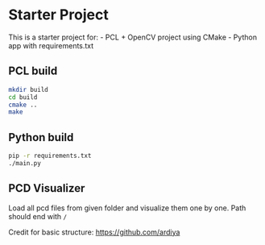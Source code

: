 # Starter Project
This is a starter project for:
    - PCL + OpenCV project using CMake
    - Python app with requirements.txt

## PCL build
```bash
mkdir build
cd build
cmake ..
make
```

## Python build
```bash
pip -r requirements.txt
./main.py
```

## PCD Visualizer
Load all pcd files from given folder and visualize them one by one.
Path should end with `/`

Credit for basic structure: https://github.com/ardiya